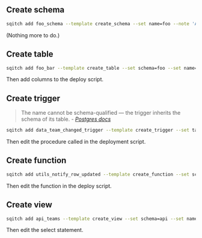 ## Create schema

```sh
sqitch add foo_schema --template create_schema --set name=foo --note 'Add foo schema'
```

(Nothing more to do.)

## Create table

```sh
sqitch add foo_bar --template create_table --set schema=foo --set name=bar --note 'Add foo.bar table'
```

Then add columns to the deploy script.

## Create trigger

<blockquote>
The name cannot be schema-qualified — the trigger inherits the schema of its
table. - <cite><a href="https://www.postgresql.org/docs/9.5/static/sql-createtrigger.html">Postgres docs</a></cite>
</blockquote>

```sh
sqitch add data_team_changed_trigger --template create_trigger --set table_schema=data --set table_name=team --set trigger_name=team_changed --note 'Add data.team_changed trigger'
```

Then edit the procedure called in the deployment script.

## Create function

```sh
sqitch add utils_notify_row_updated --template create_function --set schema=utils --set name=notify_row_updated --note 'Add utils.notify_row_updated function'
```

Then edit the function in the deploy script.

## Create view

```sh
sqitch add api_teams --template create_view --set schema=api --set name=teams --note 'Add api.teams view'
```

Then edit the select statement.
